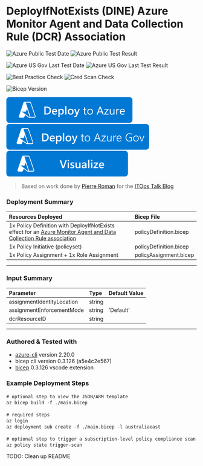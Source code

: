 # DeployIfNotExists (DINE) Azure Monitor Agent and Data Collection Rule (DCR) Association

![Azure Public Test Date](https://azurequickstartsservice.blob.core.windows.net/badges/quickstarts/microsoft.authorization/policy-azmonitor-agent-and-dcr-association/PublicLastTestDate.svg)
![Azure Public Test Result](https://azurequickstartsservice.blob.core.windows.net/badges/quickstarts/microsoft.authorization/policy-azmonitor-agent-and-dcr-association/PublicDeployment.svg)

![Azure US Gov Last Test Date](https://azurequickstartsservice.blob.core.windows.net/badges/quickstarts/microsoft.authorization/policy-azmonitor-agent-and-dcr-association/FairfaxLastTestDate.svg)
![Azure US Gov Last Test Result](https://azurequickstartsservice.blob.core.windows.net/badges/quickstarts/microsoft.authorization/policy-azmonitor-agent-and-dcr-association/FairfaxDeployment.svg)

![Best Practice Check](https://azurequickstartsservice.blob.core.windows.net/badges/quickstarts/microsoft.authorization/policy-azmonitor-agent-and-dcr-association/BestPracticeResult.svg)
![Cred Scan Check](https://azurequickstartsservice.blob.core.windows.net/badges/quickstarts/microsoft.authorization/policy-azmonitor-agent-and-dcr-association/CredScanResult.svg)

![Bicep Version](https://azurequickstartsservice.blob.core.windows.net/badges/quickstarts/microsoft.authorization/policy-azmonitor-agent-and-dcr-association/BicepVersion.svg)

[![Deploy To Azure](https://raw.githubusercontent.com/Azure/azure-quickstart-templates/master/1-CONTRIBUTION-GUIDE/images/deploytoazure.svg?sanitize=true)](https://portal.azure.com/#create/Microsoft.Template/uri/https%3A%2F%2Fraw.githubusercontent.com%2FAzure%2Fazure-quickstart-templates%2Fmaster%2Fquickstarts%2Fmicrosoft.authorization%2Fpolicy-azmonitor-agent-and-dcr-association%2Fazuredeploy.json)
[![Deploy To Azure US Gov](https://raw.githubusercontent.com/Azure/azure-quickstart-templates/master/1-CONTRIBUTION-GUIDE/images/deploytoazuregov.svg?sanitize=true)](https://portal.azure.us/#create/Microsoft.Template/uri/https%3A%2F%2Fraw.githubusercontent.com%2FAzure%2Fazure-quickstart-templates%2Fmaster%2Fquickstarts%2Fmicrosoft.authorization%2Fpolicy-azmonitor-agent-and-dcr-association%2Fazuredeploy.json)
[![Visualize](https://raw.githubusercontent.com/Azure/azure-quickstart-templates/master/1-CONTRIBUTION-GUIDE/images/visualizebutton.svg?sanitize=true)](http://armviz.io/#/?load=https%3A%2F%2Fraw.githubusercontent.com%2FAzure%2Fazure-quickstart-templates%2Fmaster%2Fquickstarts%2Fmicrosoft.authorization%2Fpolicy-azmonitor-agent-and-dcr-association%2Fazuredeploy.json)

> Based on work done by [Pierre Roman](https://twitter.com/wiredcanuck) for the [ITOps Talk Blog](https://techcommunity.microsoft.com/t5/itops-talk-blog/building-a-policy-to-deploy-the-new-azure-monitor-agent/ba-p/2234423)

### Deployment Summary

Resources Deployed | Bicep File
:----------|:-----
1x Policy Definition with DeployIfNotExists effect for an [Azure Monitor Agent and Data Collection Rule association](https://docs.microsoft.com/en-gb/azure/azure-monitor/agents/data-collection-rule-azure-monitor-agent) | policyDefinition.bicep
1x Policy Initiative (policyset) | policyDefinition.bicep
1x Policy Assignment + 1x Role Assignment | policyAssignment.bicep
------------------------

### Input Summary

Parameter | Type | Default Value
:----------|:-----|:--------
assignmentIdentityLocation | string |
assignmentEnforcementMode | string | 'Default'
dcrResourceID | string |

-----------------------------

### Authored & Tested with

* [azure-cli](https://docs.microsoft.com/en-us/cli/azure/install-azure-cli) version 2.20.0
* bicep cli version 0.3.126 (a5e4c2e567)
* [bicep](https://marketplace.visualstudio.com/items?itemName=ms-azuretools.vscode-bicep) 0.3.126 vscode extension

### Example Deployment Steps

```
# optional step to view the JSON/ARM template
az bicep build -f ./main.bicep

# required steps
az login
az deployment sub create -f ./main.bicep -l australiaeast

# optional step to trigger a subscription-level policy compliance scan 
az policy state trigger-scan
```

TODO: Clean up README

